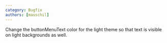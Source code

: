 ```yaml
---
category: Bugfix
authors: [mauschil]
---
```


Change the buttonMenuText color for the light theme so that text is visible on light backgrounds as well.
